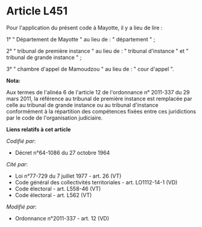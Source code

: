# Article L451

Pour l'application du présent code à Mayotte, il y a lieu de lire : 

1° " Département de Mayotte " au lieu de : " département " ; 

2° " tribunal de première instance " au lieu de : " tribunal d'instance " et " tribunal de grande instance " ; 

3° "    chambre d'appel de Mamoudzou " au lieu de : " cour d'appel ".

**Nota:**

Aux termes de l'alinéa 6 de l'article 12 de l'ordonnance n° 2011-337 du 29 mars 2011, la référence au tribunal de première
instance est remplacée par celle au tribunal de grande instance ou au tribunal d'instance conformément à la répartition des
compétences fixées entre ces juridictions par le code de l'organisation judiciaire.

**Liens relatifs à cet article**

_Codifié par_:

  - Décret n°64-1086 du 27 octobre 1964

_Cité par_:

  - Loi n°77-729 du 7 juillet 1977 - art. 26 (VT)
  - Code général des collectivités territoriales - art. LO1112-14-1 (VD)
  - Code électoral - art. L558-46 (VT)
  - Code électoral - art. L562 (VT)

_Modifié par_:

  - Ordonnance n°2011-337 - art. 12 (VD)

